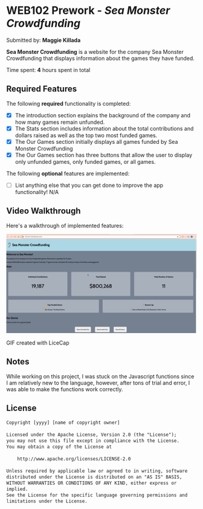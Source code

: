 # WEB102 Prework - *Sea Monster Crowdfunding*

Submitted by: **Maggie Killada**

**Sea Monster Crowdfunding** is a website for the company Sea Monster Crowdfunding that displays information about the games they have funded.

Time spent: **4** hours spent in total

## Required Features

The following **required** functionality is completed:

* [x] The introduction section explains the background of the company and how many games remain unfunded.
* [x] The Stats section includes information about the total contributions and dollars raised as well as the top two most funded games.
* [x] The Our Games section initially displays all games funded by Sea Monster Crowdfunding
* [x] The Our Games section has three buttons that allow the user to display only unfunded games, only funded games, or all games.

The following **optional** features are implemented:

* [ ] List anything else that you can get done to improve the app functionality! N/A

## Video Walkthrough

Here's a walkthrough of implemented features:

<img src='WEB102Prework.gif' title='Video Walkthrough' width='' alt='Video Walkthrough' />

<!-- Replace this with whatever GIF tool you used! -->
GIF created with LiceCap

## Notes

While working on this project, I was stuck on the Javascript functions since I am relatively new to the language, however, after tons of trial and error, I was able to make the functions work correctly.

## License

    Copyright [yyyy] [name of copyright owner]

    Licensed under the Apache License, Version 2.0 (the "License");
    you may not use this file except in compliance with the License.
    You may obtain a copy of the License at

        http://www.apache.org/licenses/LICENSE-2.0

    Unless required by applicable law or agreed to in writing, software
    distributed under the License is distributed on an "AS IS" BASIS,
    WITHOUT WARRANTIES OR CONDITIONS OF ANY KIND, either express or implied.
    See the License for the specific language governing permissions and
    limitations under the License.
